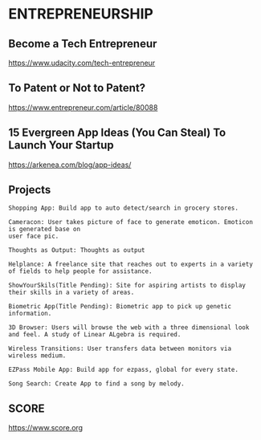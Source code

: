 # ENTREPRENEURSHIP

## Become a Tech Entrepreneur

https://www.udacity.com/tech-entrepreneur

## To Patent or Not to Patent? 

https://www.entrepreneur.com/article/80088

## 15 Evergreen App Ideas (You Can Steal) To Launch Your Startup

https://arkenea.com/blog/app-ideas/

## Projects
    Shopping App: Build app to auto detect/search in grocery stores.
    
    Cameracon: User takes picture of face to generate emoticon. Emoticon is generated base on
    user face pic.
    
    Thoughts as Output: Thoughts as output
    
    Helplance: A freelance site that reaches out to experts in a variety of fields to help people for assistance.
    
    ShowYourSkils(Title Pending): Site for aspiring artists to display their skills in a variety of areas. 
    
    Biometric App(Title Pending): Biometric app to pick up genetic information.
    
    3D Browser: Users will browse the web with a three dimensional look and feel. A study of Linear ALgebra is required.
    
    Wireless Transitions: User transfers data between monitors via wireless medium. 
    
    EZPass Mobile App: Build app for ezpass, global for every state.
    
    Song Search: Create App to find a song by melody.
    
 ## SCORE
 
 https://www.score.org
 

    
    
    
    

